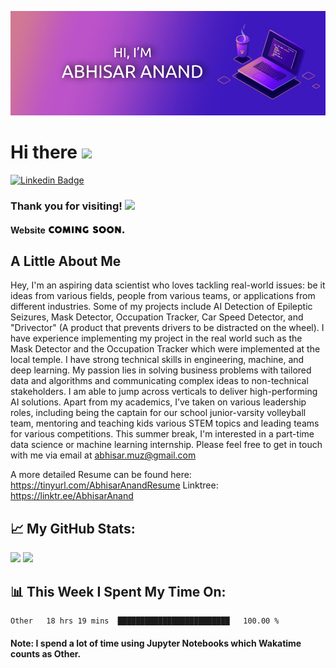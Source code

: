 <!--### Hi there 👋-->
[![Abhisar's GitHub Banner](./assets/BannerDesign1.png)](https://abhisaranand.github.io/)
# Hi there <img src="https://media.giphy.com/media/hvRJCLFzcasrR4ia7z/giphy.gif" width="25px">

[![Linkedin Badge](https://img.shields.io/badge/-LinkedIn-0e76a8?style=flat-square&logo=Linkedin&logoColor=white)](https://linkedin.com/in/abhisar-anand)
<!--[![Website Badge](https://img.shields.io/badge/Website-3b5998?style=flat-square&logo=google-chrome&logoColor=white)](https://gkassym.netlify.app)
[![Twitter Badge](https://img.shields.io/badge/-Twitter-00acee?style=flat-square&logo=Twitter&logoColor=white)](https://twitter.com/GKassym)
[![Instagram Badge](https://img.shields.io/badge/-Instagram-e4405f?style=flat-square&logo=Instagram&logoColor=white)](https://instagram.com/gkassym/)
[![Medium Badge](https://img.shields.io/badge/medium-%2312100E.svg?&style=for-square&logo=medium&logoColor=white)](https://medium.com/@gapur.kassym)
[![Telegram Badge](https://img.shields.io/badge/-Telegram-0088cc?style=flat-square&logo=Telegram&logoColor=white)](https://t.me/GKassym)-->

### Thank you for visiting! ![](https://visitor-badge.glitch.me/badge?page_id=AbhisarAnand.AbhisarAnand)
#### Website <img src="./assets/coming_soon.gif" width="125px">

## A Little About Me
  Hey, I'm an aspiring data scientist who loves tackling real-world issues: be it ideas from various fields, people from various teams, or applications from different industries. Some of my projects include AI Detection of Epileptic Seizures, Mask Detector, Occupation Tracker, Car Speed Detector, and "Drivector" (A product that prevents drivers to be distracted on the wheel). I have experience implementing my project in the real world such as the Mask Detector and the Occupation Tracker which were implemented at the local temple. I have strong technical skills in engineering, machine, and deep learning. My passion lies in solving business problems with tailored data and algorithms and communicating complex ideas to non-technical stakeholders. I am able to jump across verticals to deliver high-performing AI solutions. Apart from my academics, I’ve taken on various leadership roles, including being the captain for our school junior-varsity volleyball team, mentoring and teaching kids various STEM topics and leading teams for various competitions. This summer break, I'm interested in a part-time data science or machine learning internship. Please feel free to get in touch with me via email at abhisar.muz@gmail.com

A more detailed Resume can be found here: https://tinyurl.com/AbhisarAnandResume
Linktree: https://linktr.ee/AbhisarAnand

## 📈 **My GitHub Stats:**

  <img height="180em" src="https://github-readme-stats.vercel.app/api?username=AbhisarAnand&show_icons=true&hide_border=true&&count_private=true&include_all_commits=true" />
  <img height="180em" src="https://github-readme-stats.vercel.app/api/top-langs/?username=AbhisarAnand&exclude_repo=KNN-Image-Classification&show_icons=true&hide_border=true&layout=compact&langs_count=8"/>

## 📊 **This Week I Spent My Time On:**
<!--START_SECTION:waka-->

```text
Other   18 hrs 19 mins  █████████████████████████   100.00 %
```

<!--END_SECTION:waka-->
#### **Note: I spend a lot of time using Jupyter Notebooks which Wakatime counts as Other.**
<!--
**AbhisarAnand/AbhisarAnand** is a ✨ _special_ ✨ repository because its `README.md` (this file) appears on your GitHub profile.

Here are some ideas to get you started:

- 🔭 I’m currently working on ...
- 🌱 I’m currently learning ...
- 👯 I’m looking to collaborate on ...
- 🤔 I’m looking for help with ...
- 💬 Ask me about ...
- 📫 How to reach me: ...
- 😄 Pronouns: ...
- ⚡ Fun fact: ...
-->
